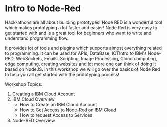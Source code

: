 # Intro to Node-Red
Hack-athons are all about building prototypes! Node RED is a wonderful tool which makes prototyping a lot faster and easier!  Node Red is very easy to get started with and is a great tool for beginners who want to write and understand programming flow. 

It provides lot of tools and plugins which supports almost everything related to programming. It can be used for APIs, DataBase, IOTIntro to IBM's Node-RED, WebSockets, Emails, Scripting, Image Processing, Cloud computing, edge computing, creating websites and lot more one can think of doing it based on NodeJS. In this workshop we will go over the basics of Node Red to help you all get started with the prototyping process! 

Workshop Topics:
1. Creating a IBM Cloud Account 
2. IBM Cloud Overview 
	- How to Create an IBM Cloud Account 
	- How to Get Access to Node-Red on IBM Cloud 
	- How to request Access to Services 
3. Node-RED Overview  




